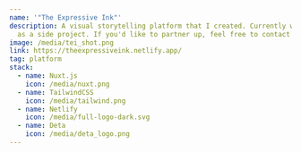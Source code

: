 ```yaml
---
name: '"The Expressive Ink"'
description: A visual storytelling platform that I created. Currently working on
  as a side project. If you'd like to partner up, feel free to contact me.
image: /media/tei_shot.png
link: https://theexpressiveink.netlify.app/
tag: platform
stack:
  - name: Nuxt.js
    icon: /media/nuxt.png
  - name: TailwindCSS
    icon: /media/tailwind.png
  - name: Netlify
    icon: /media/full-logo-dark.svg
  - name: Deta
    icon: /media/deta_logo.png
---
```

